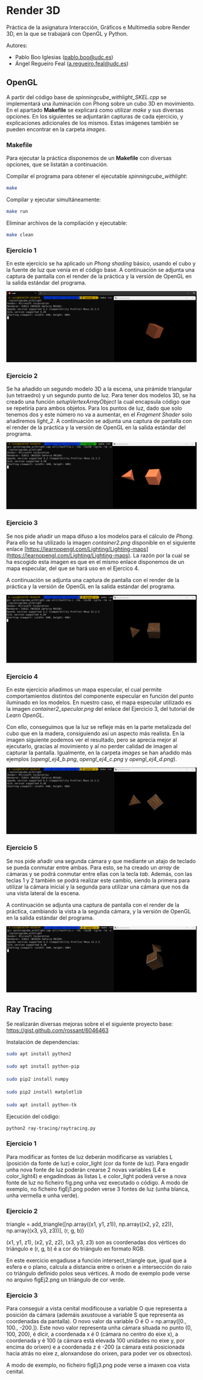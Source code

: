 # Render 3D

Práctica de la asignatura Interacción, Gráficos e Multimedia sobre Render 3D, en la que  se trabajará con OpenGL y Python.

Autores:

* Pablo Boo Iglesias (pablo.boo@udc.es)
* Ángel Regueiro Feal (a.regueiro.feal@udc.es)

## OpenGL

A partir del código base de _spinningcube_withlight_SKEL.cpp_ se implementará una iluminación con Phong sobre un cubo 3D en movimiento. En el apartado **Makefile** se explicará como utilizar _make_ y sus diversas opciones. En los siguientes se adjuntarán capturas de cada ejercicio, y explicaciones adicionales de los mismos. Estas imágenes también se pueden encontrar en la carpeta _images_.

### Makefile

Para ejecutar la práctica disponemos de un **Makefile** con diversas opciones, que se listatán a continuación.

Compilar el programa para obtener el ejecutable  _spinningcube_withlight_:
```sh
make
```

Compilar y ejecutar simultáneamente:
```sh
make run
```

Eliminar archivos de la compilación y ejecutable:
```sh
make clean
```

### Ejercicio 1

En este ejercicio se ha aplicado un _Phong shading_ básico, usando el cubo y la fuente de luz que venía en el código base. A continuación se adjunta una captura de pantalla con el render de la práctica y la versión de OpenGL en la salida estándar del programa.

![opengl_ej1](opengl/images/opengl_ej1.png)

### Ejercicio 2

Se ha añadido un segundo modelo 3D a la escena, una pirámide triangular (un tetraedro) y un segundo punto de luz. Para tener dos modelos 3D, se ha creado una función _setupVertexArrayObject_ la cual encapsula código que se repetiría para ambos objetos. Para los puntos de luz, dado que solo tenemos dos y este número no va a aumentar, en el _Fragment Shader_ solo añadiremos _light_2_. A continuación se adjunta una captura de pantalla con el render de la práctica y la versión de OpenGL en la salida estándar del programa. 

![opengl_ej2](opengl/images/opengl_ej2.png)

### Ejercicio 3

Se nos pide añadir un mapa difuso a los modelos para el cálculo de _Phong_. Para ello se ha utilizado la imagen _container2.png_ disponible en el siguiente enlace [https://learnopengl.com/Lighting/Lighting-maps](https://learnopengl.com/Lighting/Lighting-maps). La razón por la cual se ha escogido esta imagen es que en el mismo enlace disponemos de un mapa especular, del que se hará uso en el Ejercico 4.

A continuación se adjunta una captura de pantalla con el render de la práctica y la versión de OpenGL en la salida estándar del programa. 

![opengl_ej3](opengl/images/opengl_ej3.png)

### Ejercicio 4

En este ejercicio añadimos un mapa especular, el cual permite comportamientos distintos del componente especular en función del punto iluminado en los modelos. En nuestro caso, el mapa especular utilizado es la imagen _container2_specular.png_ del enlace del Ejercicio 3, del tutorial de _Learn OpenGL_.

Con ello, conseguimos que la luz se refleje más en la parte metalizada del cubo que en la madera, consiguiendo así un aspecto más realista. En la imagen siguiente podemos ver el resultado, pero se aprecia mejor al ejecutarlo, gracias al movimiento y al no perder calidad de imagen al capturar la pantalla. Igualmente, en la carpeta _images_ se han añadido más ejemplos (_opengl_ej4_b.png_, _opengl_ej4_c.png_ y _opengl_ej4_d.png_).

![opengl_ej4](opengl/images/opengl_ej4.png)

### Ejercicio 5

Se nos pide añadir una segunda cámara y que mediante un atajo de teclado se pueda conmutar entre ambas. Para esto, se ha creado un _array_ de cámaras y se podrá conmutar entre ellas con la tecla _tab_. Además, con las teclas 1 y 2 también se podrá realizar este cambio, siendo la primera para utilizar la cámara inicial y la segunda para utilizar una cámara que nos da una vista lateral de la escena.

A continuación se adjunta una captura de pantalla con el render de la práctica, cambiando la vista a la segunda cámara, y la versión de OpenGL en la salida estándar del programa. 

![opengl_ej5](opengl/images/opengl_ej5.png)


## Ray Tracing

Se realizarán diversas mejoras sobre el el siguiente proyecto base: https://gist.github.com/rossant/6046463

Instalación de dependencias:

```sh
sudo apt install python2

sudo apt install python-pip

sudo pip2 install numpy

sudo pip2 install matplotlib

sudo apt install python-tk
```

Ejecución del código:

```sh
python2 ray-tracing/raytracing.py
```

### Ejercicio 1
Para modificar as fontes de luz deberán modificarse as variables L (posición da fonte de luz) e color_light (cor da fonte de luz). Para engadir unha nova fonte de luz poderán crearse 2 novas variables (L4 e color_light4) e engadindoas ás listas L e color_light poderá verse a nova fonte de luz no ficheiro fig.png unha vez executado o código.
A modo de exemplo, no ficheiro figEj1.png poden verse 3 fontes de luz (unha blanca, unha vermella e unha verde). 

### Ejercicio 2
triangle = add_triangle([np.array((x1, y1, z1)), np.array((x2, y2, z2)), np.array((x3, y3, z3))], (r, g, b))

(x1, y1, z1), (x2, y2, z2), (x3, y3, z3) son as coordenadas dos vértices do triángulo e (r, g, b) é a cor do triángulo en formato RGB.

En este exercicio engadiuse a función intersect_triangle que, igual que a esfera e o plano, calcula a distancia entre o orixen e a intersección do raio co triángulo definido polos seus vértices. A modo de exemplo pode verse no arquivo figEj2.png un triángulo de cor verde.

### Ejercicio 3
Para conseguir a vista cenital modificouse a variable O que representa a posición da cámara (ademáis axustouse a variable S que representa as coordenadas da pantalla). O novo valor da variable O é O = np.array([0., 100., -200.]). Este novo valor representa unha cámara situada no punto (0, 100, 200), é dicir, a coordenada x é 0 (cámara no centro do eixe x), a coordenada y é 100 (a cámara está elevada 100 unidades no eixe y, por encima do orixen) e a coordenada z é -200 (a cámara está posicionada hacia atrás no eixe z, alonxandose do orixen, para poder ver os obxectos).

A modo de exemplo, no ficheiro figEj3.png pode verse a imaxen coa vista cenital.
